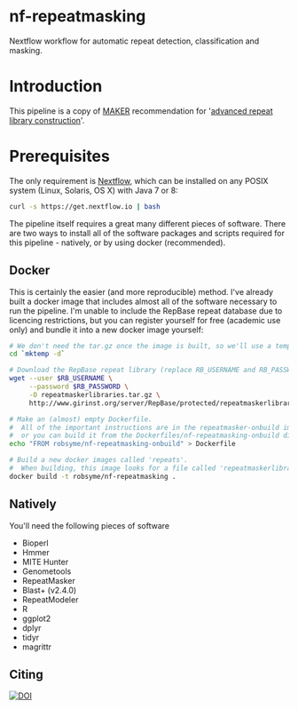 # nf-repeatmasking
Nextflow workflow for automatic repeat detection, classification and masking.

# Introduction
This pipeline is a copy
of [MAKER](http://www.yandell-lab.org/software/maker.html)
recommendation for
'[advanced repeat library construction](http://weatherby.genetics.utah.edu/MAKER/wiki/index.php/Repeat_Library_Construction-Advanced)'.

# Prerequisites
The only requirement is [Nextflow](https://www.nextflow.io), which can
be installed on any POSIX system (Linux, Solaris, OS X) with Java 7 or 8:

```sh
curl -s https://get.nextflow.io | bash
```

The pipeline itself requires a great many different pieces of
software. There are two ways to install all of the software packages
and scripts required for this pipeline - natively, or by using docker
(recommended).

## Docker
This is certainly the easier (and more reproducible) method. I've
already built a docker image that includes almost all of the software
necessary to run the pipeline. I'm unable to include the RepBase
repeat database due to licencing restrictions, but you can register
yourself for free (academic use only) and bundle it into a new docker
image yourself:

```sh
# We don't need the tar.gz once the image is built, so we'll use a temporary directory.
cd `mktemp -d`

# Download the RepBase repeat library (replace RB_USERNAME and RB_PASSWORD with your username and password)
wget --user $RB_USERNAME \
	 --password $RB_PASSWORD \
	 -O repeatmaskerlibraries.tar.gz \
     http://www.girinst.org/server/RepBase/protected/repeatmaskerlibraries/RepBaseRepeatMaskerEdition-20170127.tar.gz

# Make an (almost) empty Dockerfile.
#  All of the important instructions are in the repeatmasker-onbuild image. You can either grab the pre-build copy from Dockerhub, 
#  or you can build it from the Dockerfiles/nf-repeatmasking-onbuild directory of this repository.
echo "FROM robsyme/nf-repeatmasking-onbuild" > Dockerfile

# Build a new docker images called 'repeats'.
#  When building, this image looks for a file called 'repeatmaskerlibraries.tar.gz' which it pulls into the image.
docker build -t robsyme/nf-repeatmasking .
```

## Natively
You'll need the following pieces of software

- Bioperl
- Hmmer
- MITE Hunter
- Genometools
- RepeatMasker
- Blast+ (v2.4.0)
- RepeatModeler
- R
- ggplot2
- dplyr
- tidyr
- magrittr

## Citing

[![DOI](https://zenodo.org/badge/99763100.svg)](https://zenodo.org/badge/latestdoi/99763100)

